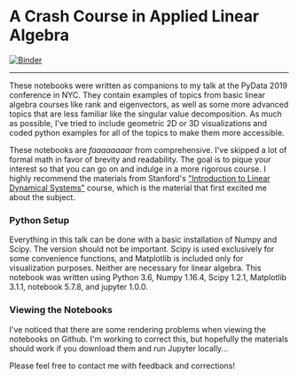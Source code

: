 # A Crash Course in Applied Linear Algebra

[![Binder](https://mybinder.org/badge_logo.svg)](https://mybinder.org/v2/gh/plandrem/PyData-2019/master)

---

These notebooks were written as companions to my talk at the PyData 2019 conference in NYC. They contain examples of topics from basic linear algebra courses like rank and eigenvectors, as well as some more advanced topics that are less familiar like the singular value decomposition. As much as possible, I've tried to include geometric 2D or 3D visualizations and coded python examples for all of the topics to make them more accessible.

These notebooks are *faaaaaaaar* from comprehensive. I've skipped a lot of formal math in favor of brevity and readability. The goal is to pique your interest so that you can go on and indulge in a more rigorous course. I highly recommend the materials from Stanford's ["Introduction to Linear Dynamical Systems"](http://ee263.stanford.edu/
) course, which is the material that first excited me about the subject.

### Python Setup

Everything in this talk can be done with a basic installation of Numpy and Scipy. The version should not be important. Scipy is used exclusively for some convenience functions, and Matplotlib is included only for visualization purposes. Neither are necessary for linear algebra. This notebook was written using Python 3.6, Numpy 1.16.4, Scipy 1.2.1, Matplotlib 3.1.1, notebook 5.7.8, and jupyter 1.0.0.

### Viewing the Notebooks

I've noticed that there are some rendering problems when viewing the notebooks on Github. I'm working to correct this, but hopefully the materials should work if you download them and run Jupyter locally...

Please feel free to contact me with feedback and corrections!
